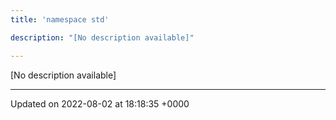 ```yaml
---
title: 'namespace std'

description: "[No description available]"

---
```







[No description available]






-------------------------------

Updated on 2022-08-02 at 18:18:35 +0000